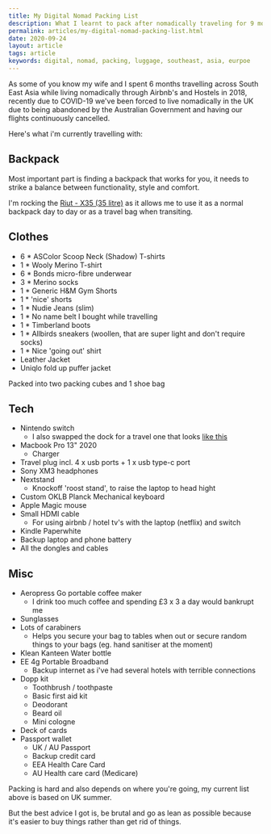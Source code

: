 ```yaml
---
title: My Digital Nomad Packing List
description: What I learnt to pack after nomadically traveling for 9 months across southeast asia and europe
permalink: articles/my-digital-nomad-packing-list.html
date: 2020-09-24
layout: article
tags: article
keywords: digital, nomad, packing, luggage, southeast, asia, eurpoe
---
```


As some of you know my wife and I spent 6 months travelling across South East Asia while living nomadically through Airbnb's and Hostels in 2018, recently due to COVID-19 we've been forced to live nomadically in the UK due to being abandoned by the Australian Government and having our flights continuously cancelled.

Here's what i'm currently travelling with:

## Backpack

Most important part is finding a backpack that works for you, it needs to strike a balance between functionality, style and comfort.

I'm rocking the [Riut - X35 (35 litre)](https://www.riut.co.uk/collections/anti-theft-backpack-travel-bag-2020/products/riutbag-x35-black-large-backpack) as it allows me to use it as a normal backpack day to day or as a travel bag when transiting.

## Clothes

- 6 \* ASColor Scoop Neck (Shadow) T-shirts
- 1 \* Wooly Merino T-shirt
- 6 \* Bonds micro-fibre underwear
- 3 \* Merino socks
- 1 \* Generic H&M Gym Shorts
- 1 \* 'nice' shorts
- 1 \* Nudie Jeans (slim)
- 1 \* No name belt I bought while travelling
- 1 \* Timberland boots
- 1 \* Allbirds sneakers (woollen, that are super light and don't require socks)
- 1 \* Nice 'going out' shirt
- Leather Jacket
- Uniqlo fold up puffer jacket

Packed into two packing cubes and 1 shoe bag

## Tech

- Nintendo switch
  - I also swapped the dock for a travel one that looks [like this](https://www.shapeways.com/blog/wp-content/uploads/2017/05/travel-dock-nintendo-switch-3D-printed-840x624.jpg)
- Macbook Pro 13" 2020
  - Charger
- Travel plug incl. 4 x usb ports + 1 x usb type-c port
- Sony XM3 headphones
- Nextstand
  - Knockoff 'roost stand', to raise the laptop to head hight
- Custom OKLB Planck Mechanical keyboard
- Apple Magic mouse
- Small HDMI cable
  - For using airbnb / hotel tv's with the laptop (netflix) and switch
- Kindle Paperwhite
- Backup laptop and phone battery
- All the dongles and cables

## Misc

- Aeropress Go portable coffee maker
  - I drink too much coffee and spending £3 x 3 a day would bankrupt me
- Sunglasses
- Lots of carabiners
  - Helps you secure your bag to tables when out or secure random things to your bags (eg. hand sanitiser at the moment)
- Klean Kanteen Water bottle
- EE 4g Portable Broadband
  - Backup internet as i've had several hotels with terrible connections
- Dopp kit
  - Toothbrush / toothpaste
  - Basic first aid kit
  - Deodorant
  - Beard oil
  - Mini cologne
- Deck of cards
- Passport wallet
  - UK / AU Passport
  - Backup credit card
  - EEA Health Care Card
  - AU Health care card (Medicare)

Packing is hard and also depends on where you're going, my current list above is based on UK summer.

But the best advice I got is, be brutal and go as lean as possible because it's easier to buy things rather than get rid of things.
